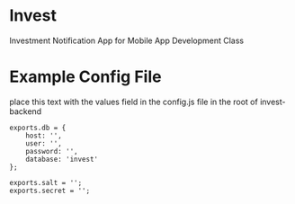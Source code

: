 # Invest
Investment Notification App for Mobile App Development Class

# Example Config File
place this text with the values field in the config.js file in the root of invest-backend
```
exports.db = {
	host: '',
	user: '',
	password: '',
	database: 'invest'
};

exports.salt = '';
exports.secret = '';
```